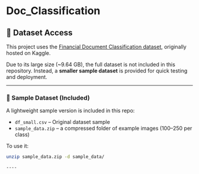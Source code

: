 # Doc_Classification


## 📂 Dataset Access

This project uses the [Financial Document Classification dataset](https://www.kaggle.com/datasets/swatigupta555/financial-document-classification), originally hosted on Kaggle.

Due to its large size (~9.64 GB), the full dataset is not included in this repository. Instead, a **smaller sample dataset** is provided for quick testing and deployment.

---

### 🔎 Sample Dataset (Included)

A lightweight sample version is included in this repo:
- `df_small.csv` – Original dataset sample
- `sample_data.zip` – a compressed folder of example images (100–250 per class)

To use it:
```bash
unzip sample_data.zip -d sample_data/

----


